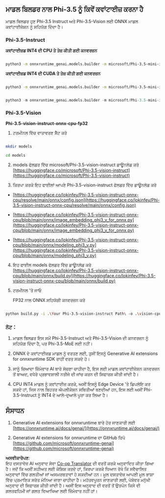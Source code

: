 <!--
CO_OP_TRANSLATOR_METADATA:
{
  "original_hash": "3bb9f5c926673593287eddc3741226cb",
  "translation_date": "2025-07-16T22:18:58+00:00",
  "source_file": "md/01.Introduction/04/UsingORTGenAIQuantifyingPhi.md",
  "language_code": "pa"
}
-->
## **ਮਾਡਲ ਬਿਲਡਰ ਨਾਲ Phi-3.5 ਨੂੰ ਕਿਵੇਂ ਕਵਾਂਟਾਈਜ਼ ਕਰਨਾ ਹੈ**

ਮਾਡਲ ਬਿਲਡਰ ਹੁਣ Phi-3.5 Instruct ਅਤੇ Phi-3.5-Vision ਲਈ ONNX ਮਾਡਲ ਕਵਾਂਟਾਈਜ਼ੇਸ਼ਨ ਨੂੰ ਸਹਿਯੋਗ ਦਿੰਦਾ ਹੈ।

### **Phi-3.5-Instruct**

**ਕਵਾਂਟਾਈਜ਼ਡ INT4 ਦੀ CPU ਤੇ ਤੇਜ਼ ਕੀਤੀ ਗਈ ਕਨਵਰਜ਼ਨ**

```bash

python3 -m onnxruntime_genai.models.builder -m microsoft/Phi-3.5-mini-instruct  -o ./onnx-cpu -p int4 -e cpu -c ./Phi-3.5-mini-instruct

```

**ਕਵਾਂਟਾਈਜ਼ਡ INT4 ਦੀ CUDA ਤੇ ਤੇਜ਼ ਕੀਤੀ ਗਈ ਕਨਵਰਜ਼ਨ**

```bash

python3 -m onnxruntime_genai.models.builder -m microsoft/Phi-3.5-mini-instruct  -o ./onnx-cpu -p int4 -e cuda -c ./Phi-3.5-mini-instruct

```

```python

python3 -m onnxruntime_genai.models.builder -m microsoft/Phi-3.5-mini-instruct  -o ./onnx-cpu -p int4 -e cuda -c ./Phi-3.5-mini-instruct

```

### **Phi-3.5-Vision**

**Phi-3.5-vision-instruct-onnx-cpu-fp32**

1. ਟਰਮੀਨਲ ਵਿੱਚ ਵਾਤਾਵਰਣ ਸੈੱਟ ਕਰੋ

```bash

mkdir models

cd models 

```

2. models ਫੋਲਡਰ ਵਿੱਚ microsoft/Phi-3.5-vision-instruct ਡਾਊਨਲੋਡ ਕਰੋ  
[https://huggingface.co/microsoft/Phi-3.5-vision-instruct](https://huggingface.co/microsoft/Phi-3.5-vision-instruct)

3. ਕਿਰਪਾ ਕਰਕੇ ਇਹ ਫਾਈਲਾਂ ਆਪਣੇ Phi-3.5-vision-instruct ਫੋਲਡਰ ਵਿੱਚ ਡਾਊਨਲੋਡ ਕਰੋ

- [https://huggingface.co/lokinfey/Phi-3.5-vision-instruct-onnx-cpu/resolve/main/onnx/config.json](https://huggingface.co/lokinfey/Phi-3.5-vision-instruct-onnx-cpu/resolve/main/onnx/config.json)

- [https://huggingface.co/lokinfey/Phi-3.5-vision-instruct-onnx-cpu/blob/main/onnx/image_embedding_phi3_v_for_onnx.py](https://huggingface.co/lokinfey/Phi-3.5-vision-instruct-onnx-cpu/blob/main/onnx/image_embedding_phi3_v_for_onnx.py)

- [https://huggingface.co/lokinfey/Phi-3.5-vision-instruct-onnx-cpu/blob/main/onnx/modeling_phi3_v.py](https://huggingface.co/lokinfey/Phi-3.5-vision-instruct-onnx-cpu/blob/main/onnx/modeling_phi3_v.py)

4. ਇਹ ਫਾਈਲ models ਫੋਲਡਰ ਵਿੱਚ ਡਾਊਨਲੋਡ ਕਰੋ  
[https://huggingface.co/lokinfey/Phi-3.5-vision-instruct-onnx-cpu/blob/main/onnx/build.py](https://huggingface.co/lokinfey/Phi-3.5-vision-instruct-onnx-cpu/blob/main/onnx/build.py)

5. ਟਰਮੀਨਲ 'ਤੇ ਜਾਓ

    FP32 ਨਾਲ ONNX ਸਹਿਯੋਗੀ ਕਨਵਰਜ਼ਨ ਕਰੋ

```bash

python build.py -i .\Your Phi-3.5-vision-instruct Path\ -o .\vision-cpu-fp32 -p f32 -e cpu

```

### **ਨੋਟ：**

1. ਮਾਡਲ ਬਿਲਡਰ ਇਸ ਸਮੇਂ Phi-3.5-Instruct ਅਤੇ Phi-3.5-Vision ਦੀ ਕਨਵਰਜ਼ਨ ਨੂੰ ਸਹਿਯੋਗ ਦਿੰਦਾ ਹੈ, ਪਰ Phi-3.5-MoE ਲਈ ਨਹੀਂ।

2. ONNX ਦੇ ਕਵਾਂਟਾਈਜ਼ਡ ਮਾਡਲ ਨੂੰ ਵਰਤਣ ਲਈ, ਤੁਸੀਂ ਇਸਨੂੰ Generative AI extensions for onnxruntime SDK ਰਾਹੀਂ ਵਰਤ ਸਕਦੇ ਹੋ।

3. ਸਾਨੂੰ ਜ਼ਿਆਦਾ ਜ਼ਿੰਮੇਵਾਰ AI ਬਾਰੇ ਸੋਚਣਾ ਚਾਹੀਦਾ ਹੈ, ਇਸ ਲਈ ਮਾਡਲ ਕਵਾਂਟਾਈਜ਼ੇਸ਼ਨ ਕਨਵਰਜ਼ਨ ਤੋਂ ਬਾਅਦ, ਵਧੇਰੇ ਪ੍ਰਭਾਵਸ਼ਾਲੀ ਨਤੀਜੇ ਦੀ ਜਾਂਚ ਕਰਨ ਦੀ ਸਿਫਾਰਸ਼ ਕੀਤੀ ਜਾਂਦੀ ਹੈ।

4. CPU INT4 ਮਾਡਲ ਨੂੰ ਕਵਾਂਟਾਈਜ਼ ਕਰਕੇ, ਅਸੀਂ ਇਸਨੂੰ Edge Device 'ਤੇ ਡਿਪਲੋਇ ਕਰ ਸਕਦੇ ਹਾਂ, ਜਿਸ ਨਾਲ ਬਿਹਤਰ ਐਪਲੀਕੇਸ਼ਨ ਸਥਿਤੀਆਂ ਬਣਦੀਆਂ ਹਨ, ਇਸ ਲਈ ਅਸੀਂ Phi-3.5-Instruct ਨੂੰ INT4 ਦੇ ਆਲੇ-ਦੁਆਲੇ ਪੂਰਾ ਕਰ ਲਿਆ ਹੈ।

## **ਸੰਸਾਧਨ**

1. Generative AI extensions for onnxruntime ਬਾਰੇ ਹੋਰ ਜਾਣਕਾਰੀ ਲਈ [https://onnxruntime.ai/docs/genai/](https://onnxruntime.ai/docs/genai/)

2. Generative AI extensions for onnxruntime ਦਾ GitHub ਰਿਪੋ [https://github.com/microsoft/onnxruntime-genai](https://github.com/microsoft/onnxruntime-genai)

**ਅਸਵੀਕਾਰੋਪਣ**:  
ਇਹ ਦਸਤਾਵੇਜ਼ AI ਅਨੁਵਾਦ ਸੇਵਾ [Co-op Translator](https://github.com/Azure/co-op-translator) ਦੀ ਵਰਤੋਂ ਕਰਕੇ ਅਨੁਵਾਦਿਤ ਕੀਤਾ ਗਿਆ ਹੈ। ਜਦੋਂ ਕਿ ਅਸੀਂ ਸਹੀਅਤ ਲਈ ਕੋਸ਼ਿਸ਼ ਕਰਦੇ ਹਾਂ, ਕਿਰਪਾ ਕਰਕੇ ਧਿਆਨ ਰੱਖੋ ਕਿ ਸਵੈਚਾਲਿਤ ਅਨੁਵਾਦਾਂ ਵਿੱਚ ਗਲਤੀਆਂ ਜਾਂ ਅਸਮਰਥਤਾਵਾਂ ਹੋ ਸਕਦੀਆਂ ਹਨ। ਮੂਲ ਦਸਤਾਵੇਜ਼ ਆਪਣੀ ਮੂਲ ਭਾਸ਼ਾ ਵਿੱਚ ਪ੍ਰਮਾਣਿਕ ਸਰੋਤ ਮੰਨਿਆ ਜਾਣਾ ਚਾਹੀਦਾ ਹੈ। ਮਹੱਤਵਪੂਰਨ ਜਾਣਕਾਰੀ ਲਈ, ਪੇਸ਼ੇਵਰ ਮਨੁੱਖੀ ਅਨੁਵਾਦ ਦੀ ਸਿਫਾਰਸ਼ ਕੀਤੀ ਜਾਂਦੀ ਹੈ। ਅਸੀਂ ਇਸ ਅਨੁਵਾਦ ਦੀ ਵਰਤੋਂ ਤੋਂ ਉਤਪੰਨ ਕਿਸੇ ਵੀ ਗਲਤਫਹਿਮੀ ਜਾਂ ਗਲਤ ਵਿਆਖਿਆ ਲਈ ਜ਼ਿੰਮੇਵਾਰ ਨਹੀਂ ਹਾਂ।